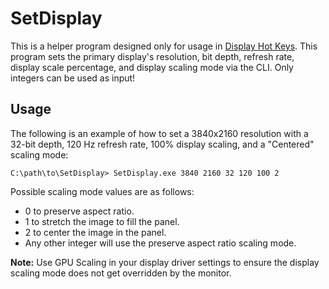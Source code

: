 # SetDisplay

This is a helper program designed only for usage in [Display Hot Keys]. This program sets the primary display's resolution, bit depth, refresh rate, display scale percentage, and display scaling mode via the CLI. Only integers can be used as input!

## Usage

The following is an example of how to set a 3840x2160 resolution with a 32-bit depth, 120 Hz refresh rate, 100% display scaling, and a "Centered" scaling mode:

```console
C:\path\to\SetDisplay> SetDisplay.exe 3840 2160 32 120 100 2
```
Possible scaling mode values are as follows:
* 0 to preserve aspect ratio.
* 1 to stretch the image to fill the panel.
* 2 to center the image in the panel.
* Any other integer will use the preserve aspect ratio scaling mode.

**Note:** Use GPU Scaling in your display driver settings to ensure the display scaling mode does not get overridden by the monitor.

[Display Hot Keys]: https://github.com/jon-mil-92/DisplayHotKeys
